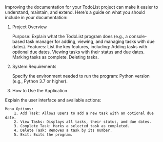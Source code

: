 Improving the documentation for your TodoList project can make it easier to understand, maintain, and extend. Here's a guide on what you should include in your documentation:
1. Project Overview

   Purpose: Explain what the TodoList program does (e.g., a console-based task manager for adding, viewing, and managing tasks with due dates).
   Features: List the key features, including:
   Adding tasks with optional due dates.
   Viewing tasks with their status and due dates.
   Marking tasks as complete.
   Deleting tasks.

2. System Requirements

   Specify the environment needed to run the program:
   Python version (e.g., Python 3.7 or higher).

3. How to Use the Application

Explain the user interface and available actions:

    Menu Options:
        1. Add Task: Allows users to add a new task with an optional due date.
        2. View Tasks: Displays all tasks, their status, and due dates.
        3. Complete Task: Marks a selected task as completed.
        4. Delete Task: Removes a task by its number.
        5. Exit: Exits the program.

